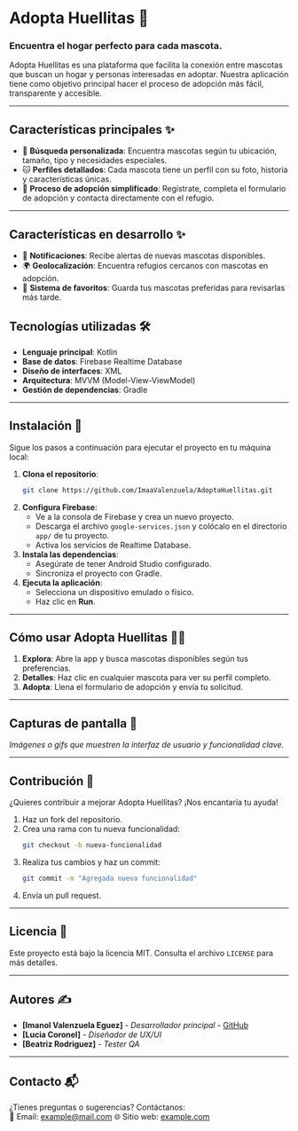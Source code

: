 # **Adopta Huellitas** 🐾

### Encuentra el hogar perfecto para cada mascota.  

Adopta Huellitas es una plataforma que facilita la conexión entre mascotas que buscan un hogar y personas interesadas en adoptar. Nuestra aplicación tiene como objetivo principal hacer el proceso de adopción más fácil, transparente y accesible.

---

## **Características principales** ✨

- 🐶 **Búsqueda personalizada**: Encuentra mascotas según tu ubicación, tamaño, tipo y necesidades especiales.
- 🐱 **Perfiles detallados**: Cada mascota tiene un perfil con su foto, historia y características únicas.
- 📅 **Proceso de adopción simplificado**: Regístrate, completa el formulario de adopción y contacta directamente con el refugio.

---

## **Características en desarrollo** ✨

- 💌 **Notificaciones**: Recibe alertas de nuevas mascotas disponibles.
- 🌍 **Geolocalización**: Encuentra refugios cercanos con mascotas en adopción.
- 🐾 **Sistema de favoritos**: Guarda tus mascotas preferidas para revisarlas más tarde.

## **Tecnologías utilizadas** 🛠️

- **Lenguaje principal**: Kotlin
- **Base de datos**: Firebase Realtime Database
- **Diseño de interfaces**: XML
- **Arquitectura**: MVVM (Model-View-ViewModel)
- **Gestión de dependencias**: Gradle

---

## **Instalación** 🚀

Sigue los pasos a continuación para ejecutar el proyecto en tu máquina local:

1. **Clona el repositorio**:
   ```bash
   git clone https://github.com/ImaaValenzuela/AdoptaHuellitas.git
   ```
2. **Configura Firebase**:
   - Ve a la consola de Firebase y crea un nuevo proyecto.
   - Descarga el archivo `google-services.json` y colócalo en el directorio `app/` de tu proyecto.
   - Activa los servicios de Realtime Database.
3. **Instala las dependencias**:
   - Asegúrate de tener Android Studio configurado.
   - Sincroniza el proyecto con Gradle.
4. **Ejecuta la aplicación**:
   - Selecciona un dispositivo emulado o físico.
   - Haz clic en **Run**.

---

## **Cómo usar Adopta Huellitas** 🐕‍🦺

1. **Explora**: Abre la app y busca mascotas disponibles según tus preferencias.
2. **Detalles**: Haz clic en cualquier mascota para ver su perfil completo.
3. **Adopta**: Llena el formulario de adopción y envía tu solicitud.

---

## **Capturas de pantalla** 📸

_Imágenes o gifs que muestren la interfaz de usuario y funcionalidad clave._

---

## **Contribución** 🤝

¿Quieres contribuir a mejorar Adopta Huellitas? ¡Nos encantaría tu ayuda!

1. Haz un fork del repositorio.
2. Crea una rama con tu nueva funcionalidad:
   ```bash
   git checkout -b nueva-funcionalidad
   ```
3. Realiza tus cambios y haz un commit:
   ```bash
   git commit -m "Agregada nueva funcionalidad"
   ```
4. Envía un pull request.

---

## **Licencia** 📜

Este proyecto está bajo la licencia MIT. Consulta el archivo `LICENSE` para más detalles.

---

## **Autores** ✍️

- **[Imanol Valenzuela Eguez]** - _Desarrollador principal_ - [GitHub](https://github.com/ImaaValenzuela)  
- **[Lucia Coronel]** - _Diseñador de UX/UI_  
- **[Beatriz Rodriguez]** - _Tester QA_

---

## **Contacto** 📬

¿Tienes preguntas o sugerencias? Contáctanos:  
📧 Email: example@mail.com 
🌐 Sitio web: [example.com](https://example.com)
